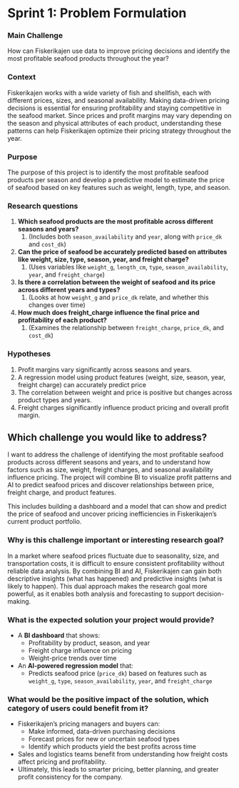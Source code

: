 # Sprint 1: Problem Formulation

### **Main Challenge**

How can Fiskerikajen use data to improve pricing decisions and identify the most profitable seafood products throughout the year?

### Context

Fiskerikajen works with a wide variety of fish and shellfish, each with different prices, sizes, and seasonal availability. Making data-driven pricing decisions is essential for ensuring profitability and staying competitive in the seafood market. Since prices and profit margins may vary depending on the season and physical attributes of each product, understanding these patterns can help Fiskerikajen optimize their pricing strategy throughout the year.

### Purpose

The purpose of this project is to identify the most profitable seafood products per season and develop a predictive model to estimate the price of seafood based on key features such as weight, length, type, and season. 

### Research questions

1. **Which seafood products are the most profitable across different seasons and years?**
    1. (Includes both `season_availability` and `year`, along with `price_dk` and `cost_dk`)
2. **Can the price of seafood be accurately predicted based on attributes like weight, size, type, season, year, and freight charge?**
    1. (Uses variables like `weight_g`, `length_cm`, `type`, `season_availability`, `year`, and `freight_charge`)
3. **Is there a correlation between the weight of seafood and its price across different years and types?**
    1. (Looks at how `weight_g` and `price_dk` relate, and whether this changes over time)
4. **How much does freight_charge influence the final price and profitability of each product?**
    1. (Examines the relationship between `freight_charge`, `price_dk`, and `cost_dk`)

### Hypotheses

1. Profit margins vary significantly across seasons and years.
2. A regression model using product features (weight, size, season, year, freight charge) can accurately predict price
3. The correlation between weight and price is positive but changes across product types and years.
4. Freight charges significantly influence product pricing and overall profit margin.

## Which challenge you would like to address?

I want to address the challenge of identifying the most profitable seafood products across different seasons and years, and to understand how factors such as size, weight, freight charges, and seasonal availability influence pricing. The project will combine BI to visualize profit patterns and AI to predict seafood prices and discover relationships between price, freight charge, and product features.

This includes building a dashboard and a model that can show and predict the price of seafood and uncover pricing inefficiencies in Fiskerikajen’s current product portfolio.

### Why is this challenge important or interesting research goal?

In a market where seafood prices fluctuate due to seasonality, size, and transportation costs, it is difficult to ensure consistent profitability without reliable data analysis. By combining BI and AI, Fiskerikajen can gain both descriptive insights (what has happened) and predictive insights (what is likely to happen). This dual approach makes the research goal more powerful, as it enables both analysis and forecasting to support decision-making.

### What is the expected solution your project would provide?

- A **BI dashboard** that shows:
    - Profitability by product, season, and year
    - Freight charge influence on pricing
    - Weight-price trends over time
- An **AI-powered regression model** that:
    - Predicts seafood price (`price_dk`) based on features such as `weight_g`, `type`, `season_availability`, `year`, and `freight_charge`

### What would be the positive impact of the solution, which category of users could benefit from it?

- Fiskerikajen’s pricing managers and buyers can:
    - Make informed, data-driven purchasing decisions
    - Forecast prices for new or uncertain seafood types
    - Identify which products yield the best profits across time
- Sales and logistics teams benefit from understanding how freight costs affect pricing and profitability.
- Ultimately, this leads to smarter pricing, better planning, and greater profit consistency for the company.